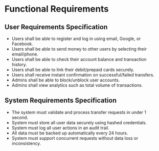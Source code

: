 # Functional Requirements

## User Requirements Specification
- Users shall be able to register and log in using email, Google, or Facebook.
- Users shall be able to send money to other users by selecting their email/phone.
- Users shall be able to check their account balance and transaction history.
- Users shall be able to link their debit/prepaid cards securely.
- Users shall receive instant confirmation on successful/failed transfers.
- Admins shall be able to block/unblock user accounts.
- Admins shall view analytics such as total volume of transactions.

## System Requirements Specification
- The system must validate and process transfer requests in under 1 second.
- System must store all user data securely using hashed credentials.
- System must log all user actions in an audit trail.
- All data must be backed up automatically every 24 hours.
- System must support concurrent requests without data loss or inconsistency.
